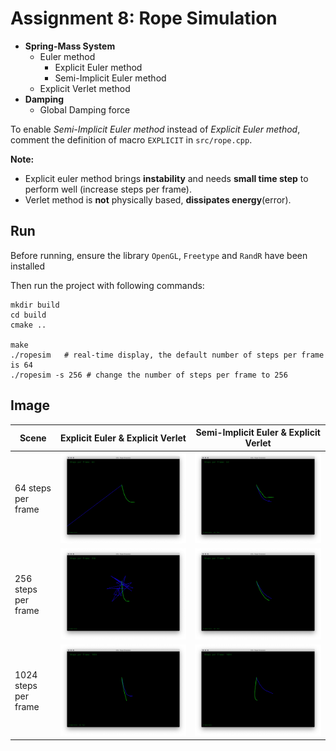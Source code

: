 # Assignment 8: Rope Simulation

* **Spring-Mass System**
  * Euler method
    * Explicit Euler method
    * Semi-Implicit Euler method
  * Explicit Verlet method
* **Damping**
  * Global Damping force



To enable *Semi-Implicit Euler method* instead of *Explicit Euler method*, comment the definition of macro `EXPLICIT` in `src/rope.cpp`.



**Note:**

* Explicit euler method brings **instability** and needs **small time step** to perform well (increase steps per frame).
* Verlet method is **not** physically based, **dissipates energy**(error).

## Run

Before running, ensure the library `OpenGL`, `Freetype` and `RandR` have been installed

Then run the project with following commands:

```shell
mkdir build
cd build
cmake ..

make
./ropesim	# real-time display, the default number of steps per frame is 64
./ropesim -s 256 # change the number of steps per frame to 256
```



## Image

| Scene                | Explicit Euler & Explicit Verlet                             | Semi-Implicit Euler & Explicit Verlet                        |
| -------------------- | ------------------------------------------------------------ | ------------------------------------------------------------ |
| 64 steps per frame   | ![explicit_euler_&_explicit_verlet_64](image/explicit_euler_&_explicit_verlet_64.jpg) | ![semi_implicit_euler_&_explicit_verlet_64](image/semi_implicit_euler_&_explicit_verlet_64.jpg) |
| 256 steps per frame  | ![explicit_euler_&_explicit_verlet_256](image/explicit_euler_&_explicit_verlet_256.jpg) | ![semi_implicit_euler_&_explicit_verlet_256](image/semi_implicit_euler_&_explicit_verlet_256.jpg) |
| 1024 steps per frame | ![explicit_euler_&_explicit_verlet_1024](image/explicit_euler_&_explicit_verlet_1024.jpg) | ![semi_implicit_euler_&_explicit_verlet_1024](image/semi_implicit_euler_&_explicit_verlet_1024.jpg) |
